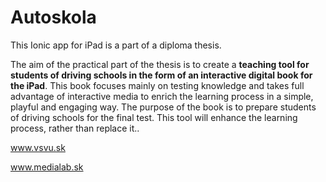 # Autoskola

This Ionic app for iPad is a part of a diploma thesis. 

The aim of the practical part of the thesis is to create a **teaching tool for students of driving schools in the form of an interactive digital book for the iPad**. This book focuses mainly on testing knowledge and takes full advantage of interactive media to enrich the learning process in a simple, playful and engaging way. The purpose of the book is to prepare students of driving schools for the final test. This tool will enhance the learning process, rather than replace it..

www.vsvu.sk

www.medialab.sk
